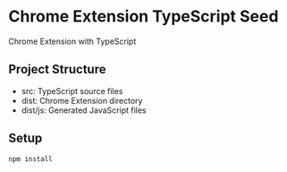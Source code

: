 # Chrome Extension TypeScript Seed

Chrome Extension with TypeScript


## Project Structure

* src: TypeScript source files
* dist: Chrome Extension directory
* dist/js: Generated JavaScript files

## Setup

```
npm install
```

